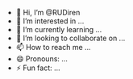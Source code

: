 - 👋 Hi, I’m @RUDiren
- 👀 I’m interested in ...
- 🌱 I’m currently learning ...
- 💞️ I’m looking to collaborate on ...
- 📫 How to reach me ...
- 😄 Pronouns: ...
- ⚡ Fun fact: ...

<!---
RUDiren/RUDiren is a ✨ special ✨ repository because its `README.md` (this file) appears on your GitHub profile.
You can click the Preview link to take a look at your changes.
--->
